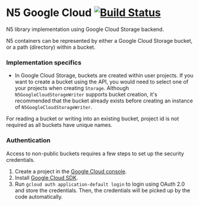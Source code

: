 # N5 Google Cloud [![Build Status](https://travis-ci.org/saalfeldlab/n5-google-cloud.svg?branch=master)](https://travis-ci.org/saalfeldlab/n5-google-cloud)
N5 library implementation using Google Cloud Storage backend.

N5 containers can be represented by either a Google Cloud Storage bucket, or a path (directory) within a bucket.

### Implementation specifics
* In Google Cloud Storage, buckets are created within user projects. If you want to create a bucket using the API, you would need to select one of your projects when creating `Storage`. Although `N5GoogleCloudStorageWriter` supports bucket creation, it's recommended that the bucket already exists before creating an instance of `N5GoogleCloudStorageWriter`.

For reading a bucket or writing into an existing bucket, project id is not required as all buckets have unique names.

### Authentication

Access to non-public buckets requires a few steps to set up the security credentials.

1. Create a project in the [Google Cloud console](https://console.cloud.google.com).
1. Install [Google Cloud SDK](https://cloud.google.com/sdk/docs/).
1. Run `gcloud auth application-default login` to login using OAuth 2.0 and store the credentials. Then, the credentials will be picked up by the code automatically.
